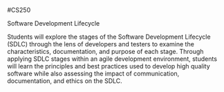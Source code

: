 #CS250

Software Development Lifecycle

Students will explore the stages of the Software Development Lifecycle (SDLC) through the lens of developers and testers to examine the characteristics, documentation, and purpose of each stage. Through applying SDLC stages within an agile development environment, students will learn the principles and best practices used to develop high quality software while also assessing the impact of communication, documentation, and ethics on the SDLC.
